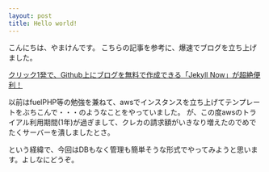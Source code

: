 ```yaml
---
layout: post
title: Hello world!
---
```


こんにちは、やまけんです。
こちらの記事を参考に、爆速でブログを立ち上げました。

[クリック1発で、Github上にブログを無料で作成できる「Jekyll Now」が超絶便利！](http://plus.appgiga.jp/masatolan/2015/01/13/55047/)

以前はfuelPHP等の勉強を兼ねて、awsでインスタンスを立ち上げてテンプレートをぶちこんで・・・のようなことをやっていました。
が、この度awsのトライアル利用期間(1年)が過ぎまして、クレカの請求額がいきなり増えたのでめでたくサーバーを潰しましたとさ。

という経緯で、今回はDBもなく管理も簡単そうな形式でやってみようと思います。よしなにどうぞ。
